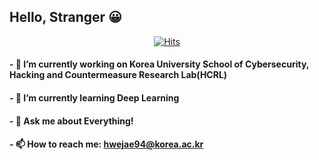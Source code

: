 ## Hello, Stranger :grinning:
<div align=center>
	
  [![Hits](https://hits.seeyoufarm.com/api/count/incr/badge.svg?url=https%3A%2F%2Fgithub.com%2FMilo-HweJae)](https://github.com/Milo-HweJae) 
	
  </div>
  
#### - 🔭 I’m currently working on Korea University School of Cybersecurity, Hacking and Countermeasure Research Lab(HCRL)

#### - 🌱 I’m currently learning Deep Learning

#### - 💬 Ask me about Everything!

#### - 📫 How to reach me: hwejae94@korea.ac.kr

<!--
**Milo-HweJae/Milo-HweJae** is a ✨ _special_ ✨ repository because its `README.md` (this file) appears on your GitHub profile.

Here are some ideas to get you started:



- 👯 I’m looking to collaborate on ...
- 🤔 I’m looking for help with ...


- 😄 Pronouns: ...
- ⚡ Fun fact: ...
-->
